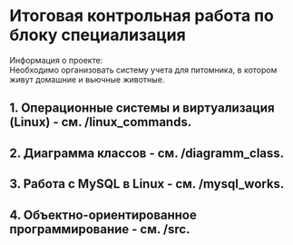 # Итоговая контрольная работа по блоку специализация
Информация о проекте:  
Необходимо организовать систему учета для питомника, в котором живут домашние и вьючные животные.
## 1. Операционные системы и виртуализация (Linux) - см. /linux_commands.
## 2. Диаграмма классов - см. /diagramm_class.
## 3. Работа с MySQL в Linux - см. /mysql_works.
## 4. Объектно-ориентированное программирование - см. /src.
